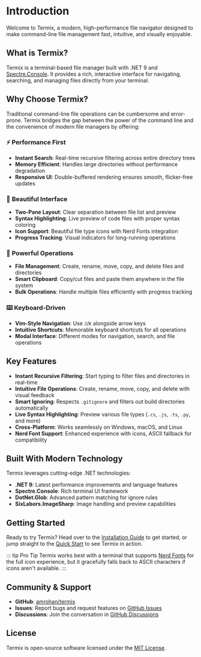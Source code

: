 # Introduction

Welcome to Termix, a modern, high-performance file navigator designed to make command-line file management fast, intuitive, and visually enjoyable.

## What is Termix?

Termix is a terminal-based file manager built with .NET 9 and [Spectre.Console](https://spectreconsole.net/). It provides a rich, interactive interface for navigating, searching, and managing files directly from your terminal.

## Why Choose Termix?

Traditional command-line file operations can be cumbersome and error-prone. Termix bridges the gap between the power of the command line and the convenience of modern file managers by offering:

### ⚡️ **Performance First**
- **Instant Search**: Real-time recursive filtering across entire directory trees
- **Memory Efficient**: Handles large directories without performance degradation
- **Responsive UI**: Double-buffered rendering ensures smooth, flicker-free updates

### 🎨 **Beautiful Interface**
- **Two-Pane Layout**: Clear separation between file list and preview
- **Syntax Highlighting**: Live preview of code files with proper syntax coloring
- **Icon Support**: Beautiful file type icons with Nerd Fonts integration
- **Progress Tracking**: Visual indicators for long-running operations

### 🔧 **Powerful Operations**
- **File Management**: Create, rename, move, copy, and delete files and directories
- **Smart Clipboard**: Copy/cut files and paste them anywhere in the file system
- **Bulk Operations**: Handle multiple files efficiently with progress tracking

### ⌨️ **Keyboard-Driven**
- **Vim-Style Navigation**: Use `J`/`K` alongside arrow keys
- **Intuitive Shortcuts**: Memorable keyboard shortcuts for all operations
- **Modal Interface**: Different modes for navigation, search, and file operations

## Key Features

- **Instant Recursive Filtering**: Start typing to filter files and directories in real-time
- **Intuitive File Operations**: Create, rename, move, copy, and delete with visual feedback
- **Smart Ignoring**: Respects `.gitignore` and filters out build directories automatically
- **Live Syntax Highlighting**: Preview various file types (`.cs`, `.js`, `.ts`, `.py`, and more)
- **Cross-Platform**: Works seamlessly on Windows, macOS, and Linux
- **Nerd Font Support**: Enhanced experience with icons, ASCII fallback for compatibility

## Built With Modern Technology

Termix leverages cutting-edge .NET technologies:

- **.NET 9**: Latest performance improvements and language features
- **Spectre.Console**: Rich terminal UI framework
- **DotNet.Glob**: Advanced pattern matching for ignore rules
- **SixLabors.ImageSharp**: Image handling and preview capabilities

## Getting Started

Ready to try Termix? Head over to the [Installation Guide](./installation.md) to get started, or jump straight to the [Quick Start](./quick-start.md) to see Termix in action.

::: tip Pro Tip
Termix works best with a terminal that supports [Nerd Fonts](https://www.nerdfonts.com/) for the full icon experience, but it gracefully falls back to ASCII characters if icons aren't available.
:::

## Community & Support

- **GitHub**: [amrohan/termix](https://github.com/amrohan/termix)
- **Issues**: Report bugs and request features on [GitHub Issues](https://github.com/amrohan/termix/issues)
- **Discussions**: Join the conversation in [GitHub Discussions](https://github.com/amrohan/termix/discussions)

## License

Termix is open-source software licensed under the [MIT License](https://github.com/amrohan/termix/blob/main/LICENSE.txt).
